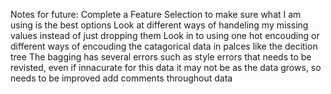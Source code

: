Notes for future:
Complete a Feature Selection to make sure what I am using is the best options
Look at different ways of handeling my missing values instead of just dropping them
Look in to using one hot encouding or different ways of encouding the catagorical data in palces like the decition tree
The bagging has several errors such as style errors that needs to be revisted, even if innacurate for this data it may not be as the data grows, so needs to be improved
add comments throughout data
